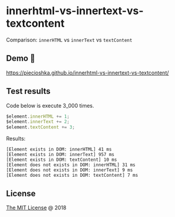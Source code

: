 # innerhtml-vs-innertext-vs-textcontent

Comparison: `innerHTML` vs `innerText` vs `textContent`

## Demo 🚀

<https://piecioshka.github.io/innerhtml-vs-innertext-vs-textcontent/>

## Test results

Code below is execute 3_000 times.

```js
$element.innerHTML += 1;
$element.innerText += 2;
$element.textContent += 3;
```

Results:

```
[Element exists in DOM: innerHTML] 41 ms
[Element exists in DOM: innerText] 957 ms
[Element exists in DOM: textContent] 10 ms
[Element does not exists in DOM: innerHTML] 31 ms
[Element does not exists in DOM: innerText] 9 ms
[Element does not exists in DOM: textContent] 7 ms
```

## License

[The MIT License](http://piecioshka.mit-license.org) @ 2018
